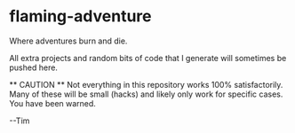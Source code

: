 flaming-adventure
=================

Where adventures burn and die.

All extra projects and random bits of code that I generate will sometimes be pushed here.

** CAUTION **
Not everything in this repository works 100% satisfactorily. Many of these will be small (hacks)
and likely only work for specific cases. You have been warned.

--Tim
